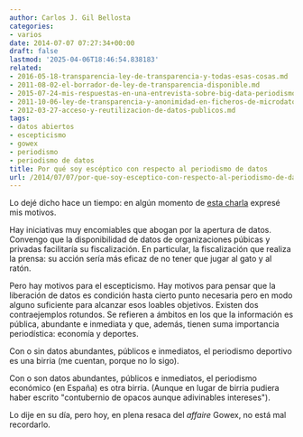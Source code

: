 ```yaml
---
author: Carlos J. Gil Bellosta
categories:
- varios
date: 2014-07-07 07:27:34+00:00
draft: false
lastmod: '2025-04-06T18:46:54.838183'
related:
- 2016-05-18-transparencia-ley-de-transparencia-y-todas-esas-cosas.md
- 2011-08-02-el-borrador-de-ley-de-transparencia-disponible.md
- 2015-07-24-mis-respuestas-en-una-entrevista-sobre-big-data-periodismo-de-datos-etc.md
- 2011-10-06-ley-de-transparencia-y-anonimidad-en-ficheros-de-microdatos.md
- 2012-03-27-acceso-y-reutilizacion-de-datos-publicos.md
tags:
- datos abiertos
- escepticismo
- gowex
- periodismo
- periodismo de datos
title: Por qué soy escéptico con respecto al periodismo de datos
url: /2014/07/07/por-que-soy-esceptico-con-respecto-al-periodismo-de-datos/
---
```


Lo dejé dicho hace un tiempo: en algún momento de [esta charla](https://datanalytics.com/2013/05/29/video-de-mi-charla-en-el-taller-innovadata-de-periodismo-de-datos/) expresé mis motivos.

Hay iniciativas muy encomiables que abogan por la apertura de datos. Convengo que la disponibilidad de datos de organizaciones púbicas y privadas facilitaría su fiscalización. En particular, la fiscalización que realiza la prensa: su acción sería más eficaz de no tener que jugar al gato y al ratón.

Pero hay motivos para el escepticismo. Hay motivos para pensar que la liberación de datos es condición hasta cierto punto necesaria pero en modo alguno suficiente para alcanzar esos loables objetivos. Existen dos contraejemplos rotundos. Se refieren a ámbitos en los que la información es pública, abundante e inmediata y que, además, tienen suma importancia periodística: economía y deportes.

Con o sin datos abundantes, públicos e inmediatos, el periodismo deportivo es una birria (me cuentan, porque no lo sigo).

Con o son datos abundantes, públicos e inmediatos, el periodismo económico (en España) es otra birria. (Aunque en lugar de birria pudiera haber escrito "contubernio de opacos aunque adivinables intereses").

Lo dije en su día, pero hoy, en plena resaca del _affaire_ Gowex, no está mal recordarlo.